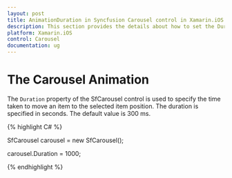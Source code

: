 ```yaml
---
layout: post
title: AnimationDuration in Syncfusion Carousel control in Xamarin.iOS
description: This section provides the details about how to set the Duration in Carousel animation for Xamarin.iOS
platform: Xamarin.iOS
control: Carousel
documentation: ug
---
```


# The Carousel Animation

The `Duration` property of the SfCarousel control is used to specify the time taken to move an item to the selected item position. The duration is specified in seconds.  The default value is 300 ms.

{% highlight C# %}

SfCarousel carousel = new SfCarousel();

carousel.Duration = 1000;

{% endhighlight %}

